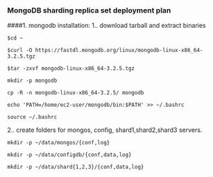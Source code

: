 ### MongoDB sharding replica set deployment plan

####1. mongodb installation:
1.. download tarball and extract binaries

```
$cd ~  

$curl -O https://fastdl.mongodb.org/linux/mongodb-linux-x86_64-3.2.5.tgz

$tar -zxvf mongodb-linux-x86_64-3.2.5.tgz

mkdir -p mongodb

cp -R -n mongodb-linux-x86_64-3.2.5/ mongodb

echo 'PATH=/home/ec2-user/mongodb/bin:$PATH' >> ~/.bashrc

source ~/.bashrc
```

2.. create folders for mongos, config, shard1,shard2,shard3 servers.
```
mkdir -p ~/data/mongos/{conf,log}

mkdir -p ~/data/configdb/{conf,data,log}

mkdir -p ~/data/shard{1,2,3}/{conf,data,log}

```
